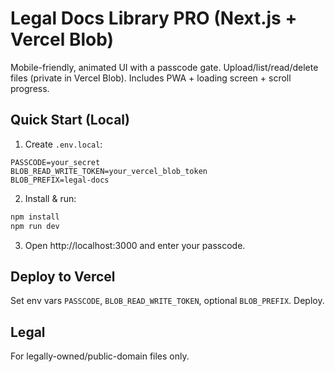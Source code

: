# Legal Docs Library PRO (Next.js + Vercel Blob)

Mobile-friendly, animated UI with a passcode gate. Upload/list/read/delete files (private in Vercel Blob). Includes PWA + loading screen + scroll progress.

## Quick Start (Local)
1) Create `.env.local`:
```
PASSCODE=your_secret
BLOB_READ_WRITE_TOKEN=your_vercel_blob_token
BLOB_PREFIX=legal-docs
```
2) Install & run:
```bash
npm install
npm run dev
```
3) Open http://localhost:3000 and enter your passcode.

## Deploy to Vercel
Set env vars `PASSCODE`, `BLOB_READ_WRITE_TOKEN`, optional `BLOB_PREFIX`. Deploy.

## Legal
For legally-owned/public-domain files only.
